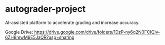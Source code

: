 # autograder-project
AI-assisted platform to accelerate grading and increase accuracy.

Google Drive: https://drive.google.com/drive/folders/1DzP-ny6q2N0FCIQIv-6ZH8mwM9E5JaQR?usp=sharing